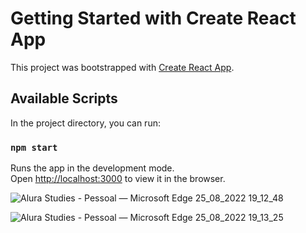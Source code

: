 # Getting Started with Create React App

This project was bootstrapped with [Create React App](https://github.com/facebook/create-react-app).

## Available Scripts

In the project directory, you can run:

### `npm start`

Runs the app in the development mode.\
Open [http://localhost:3000](http://localhost:3000) to view it in the browser.

![Alura Studies - Pessoal — Microsoft​ Edge 25_08_2022 19_12_48](https://user-images.githubusercontent.com/101364762/186802532-7e69bfab-3d19-4e7f-8f96-c0ab5c6b1087.png)

![Alura Studies - Pessoal — Microsoft​ Edge 25_08_2022 19_13_25](https://user-images.githubusercontent.com/101364762/186802543-807e9df0-e54c-4844-9ef9-3c86cd0401d5.png)
